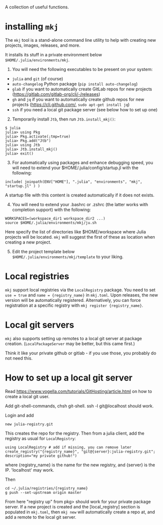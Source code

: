 A collection of useful functions.

# installing `mkj`

The `mkj` tool is a stand-alone command line utility to help with creating new projects, images, releases, and more.

It installs its stuff in a private environment below `$HOME/.julia/environments/mkj`.

1. You will need the following executables to be present on your system:

- `julia` and `git` (of course)
- `auto-changelog` Python package (`pip install auto-changelog`)
- `glab` if you want to automatically create GitLab repos for new projects (https://gitlab.com/gitlab-org/cli/-/releases)
- `gh` and `jq` if you want to automatically create github repos for new projects (https://cli.github.com/, `sudo apt-get install jq`)
- `ssh` if you need a local git package server (see below how to set up one)

2. Temporarily install `Jtb`, then run `Jtb.install_mkj()`:

```
$ julia
julia> using Pkg
julia> Pkg.activate(;tmp=true)
julia> Pkg.add("Jtb")
julia> using Jtb
julia> Jtb.install_mkj()
julia> exit()
```

3. For automatically using packages and enhance debugging speed, you will need to extend
your $HOME/.julia/config/startup.jl with the following:

```
include( joinpath(ENV["HOME"], ".julia", "environments", "mkj", "startup.jl" ) )
```

A startup file with this content is created automatically if it does not exists.

4. You will need to extend your .bashrc or .zshrc (the latter works with completion support) with the following:

```
WORKSPACES=(workspace_dir1 workspace_dir2 ...)
source $HOME/.julia/environments/mkj/ju.sh
```

Here specify the list of directories like $HOME/workspace where Julia projects will be located. `mkj` will suggest the
first of these as location when creating a new project.

5. Edit the project template below `$HOME/.julia/environments/mkj/template` to your liking.

# Local registries

`mkj` support local registries via the `LocalRegistry` package. You need to set `use = true` and `name = {registry_name}` in `mkj.toml`.
Upon releases, the new version will be automatically registered. Alternatively, you can force registration at a specific registry
with `mkj register {registry_name}`.

# Local git servers

`mkj` also supports setting up remotes to a local git server at package creation. (`LocalPackageServer` may be better, but this came first.)

Think it like your private github or gitlab - if you use those, you probably do not need this. 

# How to set up a local git server

Read https://www.vogella.com/tutorials/GitHosting/article.html on how to create a local git user.

Add git-shell-commands, chsh git-shell. ssh -l git@localhost should work.

Login and add

```
new julia-registry.git
```

This creates the repo for the registry. Then from a julia client, add the registry as usual for `LocalRegistry`:

```
using LocalRegistry # add if missing, you can remove later
create_registry("{registry_name}", "git@{server}:julia-registry.git"; description="my private github!")
```

where {registry_name} is the name for the new registry, and {server} is the IP. 'localhost' may work.

Then 

```
cd ~/.julia/registries/{registry_name}
g push --set-upstream origin master
```

From here "registry up" from pkg> should work for your private package server. If a new project is created and the
[local_registry] section is populated in `mkj.toml`, then `mkj new` will automatically create a repo at, 
and add a remote to the local git server.
